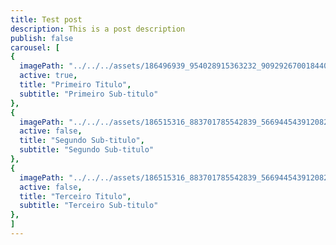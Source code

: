 ```yaml
---
title: Test post
description: This is a post description
publish: false
carousel: [
{
  imagePath: "../../../assets/186496939_954028915363232_9092926700184401413_n.png",
  active: true,
  title: "Primeiro Titulo",
  subtitle: "Primeiro Sub-titulo"
},
{
  imagePath: "../../../assets/186515316_883701785542839_5669445439120829370_n.png",
  active: false,
  title: "Segundo Sub-titulo",
  subtitle: "Segundo Sub-titulo"
},
{
  imagePath: "../../../assets/186515316_883701785542839_5669445439120829370_n.png",
  active: false,
  title: "Terceiro Titulo",
  subtitle: "Terceiro Sub-titulo"
},
]
---
```

